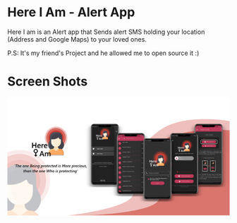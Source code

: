 # Here I Am - Alert App

Here I am is an Alert app that Sends alert SMS holding your location (Address and Google Maps) to your loved ones.

P.S: It's my friend's Project and he allowed me to open source it :)

# Screen Shots

<img src="ss/banner.png">